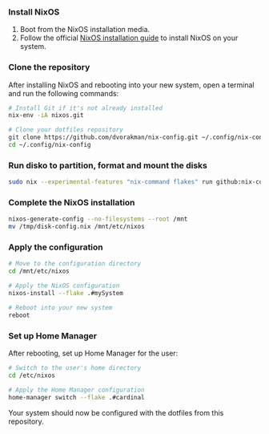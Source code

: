### Install NixOS

1. Boot from the NixOS installation media.
2. Follow the official [NixOS installation guide](https://nixos.org/manual/nixos/stable/#sec-installation) to install NixOS on your system.

### Clone the repository

After installing NixOS and rebooting into your new system, open a terminal and run the following commands:

```sh
# Install Git if it's not already installed
nix-env -iA nixos.git

# Clone your dotfiles repository
git clone https://github.com/dvorakman/nix-config.git ~/.config/nix-config
cd ~/.config/nix-config
```

### Run disko to partition, format and mount the disks

```sh
sudo nix --experimental-features "nix-command flakes" run github:nix-community/disko/latest -- --mode disko disk-config.nix
```

### Complete the NixOS installation

```sh
nixos-generate-config --no-filesystems --root /mnt
mv /tmp/disk-config.nix /mnt/etc/nixos
```

### Apply the configuration

```sh
# Move to the configuration directory
cd /mnt/etc/nixos

# Apply the NixOS configuration
nixos-install --flake .#mySystem

# Reboot into your new system
reboot
```

### Set up Home Manager

After rebooting, set up Home Manager for the user:

```sh
# Switch to the user's home directory
cd /etc/nixos

# Apply the Home Manager configuration
home-manager switch --flake .#cardinal
```

Your system should now be configured with the dotfiles from this repository.
